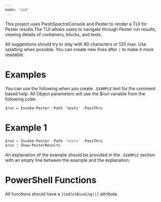 ```yaml
---
mode: 'ask'
---
```

This project uses PwshSpectreConsole and Pester to render a TUI for Pester
results.The TUI allows users to navigate through Pester run results, viewing
details of containers, blocks, and tests.

All suggestions should try to stay with 80 characters or 120 max. Use splatting
when possible. You can create new lines after `|` to make it more readable.

# Examples
You can use the following when you create `.EXAMPLE` text for the comment based
help. All Object parameters will use the $run variable from the following code:

```
$run = Invoke-Pester -Path 'tests' -PassThru
```

# Example 1
```powershell
$run = Invoke-Pester -Path 'tests' -PassThru
$run | Show-PesterResults
```

An explanation of the example should be provided in the `.EXAMPLE` section with
an empty line between the example and the explanation.

# PowerShell Functions
All functions should have a `[CmdletBinding()]` attribute.
